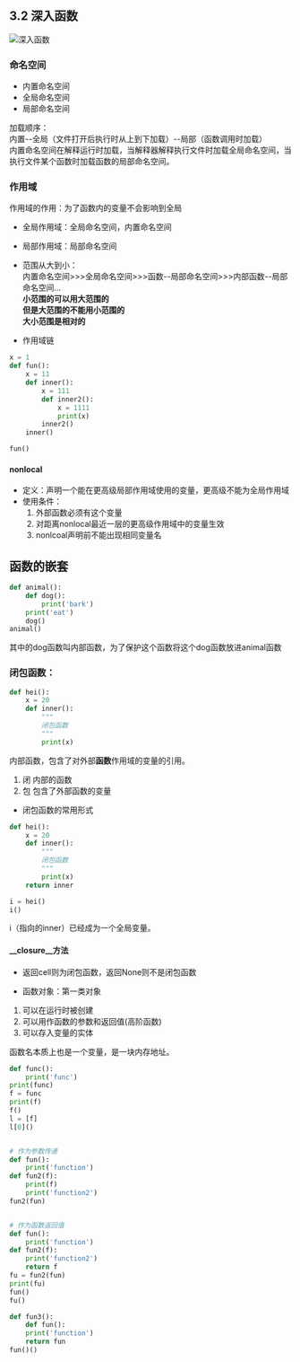 ## 3.2 深入函数
![深入函数](https://github.com/fangmingc/Python/blob/master/Basis_of_Python/Picture/%E5%87%BD%E6%95%B0_%E6%B7%B1%E5%85%A5%E5%87%BD%E6%95%B01.png)   
### 命名空间
- 内置命名空间  
- 全局命名空间  
- 局部命名空间  

加载顺序：   
内置--全局（文件打开后执行时从上到下加载）--局部（函数调用时加载）  
内置命名空间在解释运行时加载，当解释器解释执行文件时加载全局命名空间，当执行文件某个函数时加载函数的局部命名空间。

### 作用域
作用域的作用：为了函数内的变量不会影响到全局  
- 全局作用域：全局命名空间，内置命名空间  
- 局部作用域：局部命名空间  
- 范围从大到小：  
内置命名空间>>>全局命名空间>>>函数--局部命名空间>>>内部函数--局部命名空间...   
**小范围的可以用大范围的**  
**但是大范围的不能用小范围的**  
**大小范围是相对的**    

- 作用域链  
```python
x = 1
def fun():
    x = 11
    def inner():
        x = 111
        def inner2():
            x = 1111
            print(x)
        inner2()
    inner()

fun()
```
#### nonlocal
- 定义：声明一个能在更高级局部作用域使用的变量，更高级不能为全局作用域
- 使用条件：
	1. 外部函数必须有这个变量
	2. 对距离nonlocal最近一层的更高级作用域中的变量生效
	3. nonlcoal声明前不能出现相同变量名
 
## 函数的嵌套
```python
def animal():
    def dog():
        print('bark')
    print('eat')
    dog()
animal()
```
其中的dog函数叫内部函数，为了保护这个函数将这个dog函数放进animal函数
### 闭包函数： 
```python
def hei():
    x = 20
    def inner():
        """
        闭包函数
        """
        print(x)
```  
内部函数，包含了对外部**函数**作用域的变量的引用。
1. 闭  内部的函数
2. 包  包含了外部函数的变量 
- 闭包函数的常用形式

```python
def hei():
    x = 20
    def inner():
        """
        闭包函数
        """
        print(x)
    return inner

i = hei()
i()
```	
i（指向的inner）已经成为一个全局变量。
#### __closure__方法
- 返回cell则为闭包函数，返回None则不是闭包函数


- 函数对象：第一类对象
1. 可以在运行时被创建  
2. 可以用作函数的参数和返回值(高阶函数)  
3. 可以存入变量的实体  

函数名本质上也是一个变量，是一块内存地址。

```python
def func():
    print('func')
print(func)
f = func
print(f)
f()
l = [f]
l[0]()


# 作为参数传递
def fun():
    print('function')
def fun2(f):
    print(f)
    print('function2')
fun2(fun)


# 作为函数返回值
def fun():
    print('function')
def fun2(f):
    print('function2')
    return f
fu = fun2(fun)
print(fu)
fun()
fu()

def fun3():
    def fun():
    print('function')
    return fun
fun()()
```
